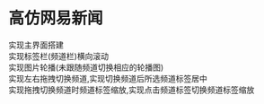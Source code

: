 # 高仿网易新闻
实现主界面搭建  
实现标签栏(频道栏)横向滚动  
实现图片轮播(未跟随频道切换相应的轮播图)  
实现左右拖拽切换频道,实现切换频道后所选频道标签居中  
实现拖拽切换频道时频道标签缩放,实现点击频道标签切换频道标签缩放  